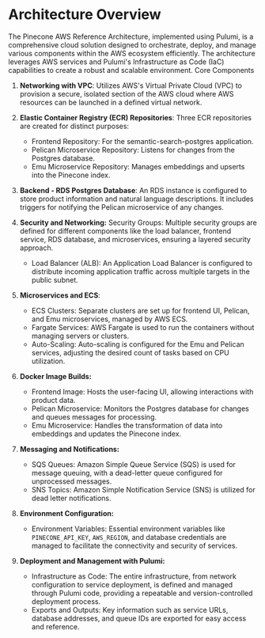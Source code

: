 # Architecture Overview 

The Pinecone AWS Reference Architecture, implemented using Pulumi, is a comprehensive cloud solution designed to orchestrate, deploy, and manage various components within the AWS ecosystem efficiently. The architecture leverages AWS services and Pulumi's Infrastructure as Code (IaC) capabilities to create a robust and scalable environment.
Core Components

1. **Networking with VPC**: Utilizes AWS's Virtual Private Cloud (VPC) to provision a secure, isolated section of the AWS cloud where AWS resources can be launched in a defined virtual network.

1. **Elastic Container Registry (ECR) Repositories**: Three ECR repositories are created for distinct purposes:
    * Frontend Repository: For the semantic-search-postgres application.
    * Pelican Microservice Repository: Listens for changes from the Postgres database.
    * Emu Microservice Repository: Manages embeddings and upserts into the Pinecone index.

1. **Backend - RDS Postgres Database**: An RDS instance is configured to store product information and natural language descriptions. It includes triggers for notifying the Pelican microservice of any changes.

1. **Security and Networking:** Security Groups: Multiple security groups are defined for different components like the load balancer, frontend service, RDS database, and microservices, ensuring a layered security approach.
    * Load Balancer (ALB): An Application Load Balancer is configured to distribute incoming application traffic across multiple targets in the public subnet.

1. **Microservices and ECS**:
    * ECS Clusters: Separate clusters are set up for frontend UI, Pelican, and Emu microservices, managed by AWS ECS.
    * Fargate Services: AWS Fargate is used to run the containers without managing servers or clusters.
    * Auto-Scaling: Auto-scaling is configured for the Emu and Pelican services, adjusting the desired count of tasks based on CPU utilization.

1. **Docker Image Builds:**
    * Frontend Image: Hosts the user-facing UI, allowing interactions with product data.
    * Pelican Microservice: Monitors the Postgres database for changes and queues messages for processing.
    * Emu Microservice: Handles the transformation of data into embeddings and updates the Pinecone index.

1. **Messaging and Notifications:**
    * SQS Queues: Amazon Simple Queue Service (SQS) is used for message queuing, with a dead-letter queue configured for unprocessed messages.
    * SNS Topics: Amazon Simple Notification Service (SNS) is utilized for dead letter notifications.

1. **Environment Configuration:**
    * Environment Variables: Essential environment variables like `PINECONE_API_KEY`, `AWS_REGION`, and database credentials are managed to facilitate the connectivity and security of services.

1. **Deployment and Management with Pulumi:**
    * Infrastructure as Code: The entire infrastructure, from network configuration to service deployment, is defined and managed through Pulumi code, providing a repeatable and version-controlled deployment process.
    * Exports and Outputs: Key information such as service URLs, database addresses, and queue IDs are exported for easy access and reference.

